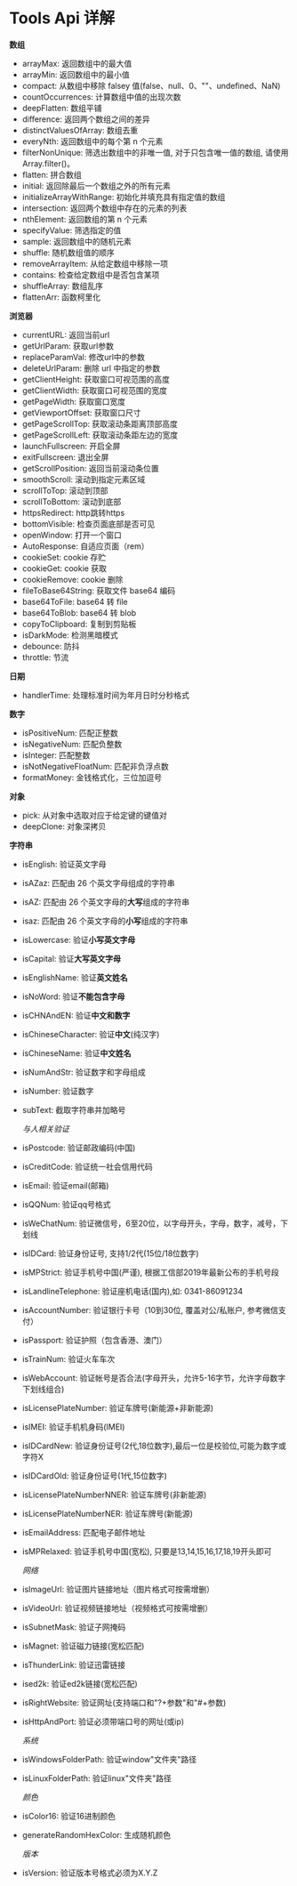 # Tools Api 详解

**数组**

- arrayMax: 返回数组中的最大值
- arrayMin: 返回数组中的最小值
- compact: 从数组中移除 falsey 值(false、null、0、""、undefined、NaN)
- countOccurrences: 计算数组中值的出现次数
- deepFlatten: 数组平铺
- difference: 返回两个数组之间的差异
- distinctValuesOfArray: 数组去重
- everyNth: 返回数组中的每个第 n 个元素
- filterNonUnique: 筛选出数组中的非唯一值, 对于只包含唯一值的数组, 请使用Array.filter()。
- flatten: 拼合数组
- initial: 返回除最后一个数组之外的所有元素
- initializeArrayWithRange: 初始化并填充具有指定值的数组
- intersection: 返回两个数组中存在的元素的列表
- nthElement: 返回数组的第 n 个元素
- specifyValue: 筛选指定的值
- sample: 返回数组中的随机元素
- shuffle: 随机数组值的顺序
- removeArrayItem: 从给定数组中移除一项
- contains: 检查给定数组中是否包含某项
- shuffleArray: 数组乱序
- flattenArr: 函数柯里化

**浏览器**

- currentURL: 返回当前url
- getUrlParam: 获取url参数
- replaceParamVal: 修改url中的参数
- deleteUrlParam: 删除 url 中指定的参数
- getClientHeight: 获取窗口可视范围的高度
- getClientWidth: 获取窗口可视范围的宽度
- getPageWidth: 获取窗口宽度
- getViewportOffset: 获取窗口尺寸
- getPageScrollTop: 获取滚动条距离顶部高度
- getPageScrollLeft: 获取滚动条距左边的宽度
- launchFullscreen: 开启全屏
- exitFullscreen: 退出全屏
- getScrollPosition: 返回当前滚动条位置
- smoothScroll: 滚动到指定元素区域
- scrollToTop: 滚动到顶部
- scrollToBottom: 滚动到底部
- httpsRedirect: http跳转https
- bottomVisible: 检查页面底部是否可见
- openWindow: 打开一个窗口
- AutoResponse: 自适应页面（rem）
- cookieSet: cookie 存贮
- cookieGet: cookie 获取
- cookieRemove: cookie 删除
- fileToBase64String: 获取文件 base64 编码
- base64ToFile: base64 转 file
- base64ToBlob: base64 转 blob
- copyToClipboard: 复制到剪贴板
- isDarkMode: 检测黑暗模式
- debounce: 防抖
- throttle: 节流

**日期**

- handlerTime: 处理标准时间为年月日时分秒格式

**数字**

- isPositiveNum: 匹配正整数
- isNegativeNum: 匹配负整数
- isInteger: 匹配整数
- isNotNegativeFloatNum: 匹配非负浮点数
- formatMoney: 金钱格式化，三位加逗号

**对象**

- pick: 从对象中选取对应于给定键的键值对
- deepClone: 对象深拷贝

**字符串**

- isEnglish: 验证英文字母

- isAZaz: 匹配由 26 个英文字母组成的字符串

- isAZ: 匹配由 26 个英文字母的**大写**组成的字符串

- isaz:  匹配由 26 个英文字母的**小写**组成的字符串

- isLowercase: 验证**小写英文字母**

- isCapital: 验证**大写英文字母**

- isEnglishName: 验证**英文姓名**

- isNoWord: 验证**不能包含字母**

- isCHNAndEN: 验证**中文和数字**

- isChineseCharacter: 验证**中文**(纯汉字)

- isChineseName: 验证**中文姓名**

- isNumAndStr: 验证数字和字母组成

- isNumber: 验证数字

- subText: 截取字符串并加略号

  *与人相关验证*

- isPostcode: 验证邮政编码(中国)

- isCreditCode: 验证统一社会信用代码

- isEmail: 验证email(邮箱)

- isQQNum: 验证qq号格式

- isWeChatNum: 验证微信号，6至20位，以字母开头，字母，数字，减号，下划线

- isIDCard: 验证身份证号, 支持1/2代(15位/18位数字)

- isMPStrict: 验证手机号中国(严谨), 根据工信部2019年最新公布的手机号段

- isLandlineTelephone: 验证座机电话(国内),如: 0341-86091234

- isAccountNumber: 验证银行卡号（10到30位, 覆盖对公/私账户, 参考微信支付）

- isPassport: 验证护照（包含香港、澳门）

- isTrainNum: 验证火车车次

- isWebAccount: 验证帐号是否合法(字母开头，允许5-16字节，允许字母数字下划线组合)

- isLicensePlateNumber: 验证车牌号(新能源+非新能源)

- isIMEI: 验证手机机身码(IMEI)

- isIDCardNew: 验证身份证号(2代,18位数字),最后一位是校验位,可能为数字或字符X

- isIDCardOld: 验证身份证号(1代,15位数字)

- isLicensePlateNumberNNER: 验证车牌号(非新能源)

- isLicensePlateNumberNER: 验证车牌号(新能源)

- isEmailAddress: 匹配电子邮件地址

- isMPRelaxed: 验证手机号中国(宽松), 只要是13,14,15,16,17,18,19开头即可

  *网络*

- isImageUrl: 验证图片链接地址（图片格式可按需增删）

- isVideoUrl: 验证视频链接地址（视频格式可按需增删）

- isSubnetMask: 验证子网掩码

- isMagnet: 验证磁力链接(宽松匹配)

- isThunderLink: 验证迅雷链接

- ised2k: 验证ed2k链接(宽松匹配)

- isRightWebsite: 验证网址(支持端口和"?+参数"和"#+参数)

- isHttpAndPort: 验证必须带端口号的网址(或ip)

  *系统*

- isWindowsFolderPath: 验证window"文件夹"路径

- isLinuxFolderPath: 验证linux"文件夹"路径

  *颜色*

- isColor16: 验证16进制颜色

- generateRandomHexColor: 生成随机颜色

  *版本*

- isVersion: 验证版本号格式必须为X.Y.Z
